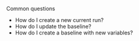 
Common questions

- How do I create a new current run?
- How do I update the baseline?
- How do I create a baseline with new variables?